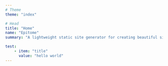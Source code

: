 ```yaml
---
# Theme
theme: "index"

# Head
title: "Home"
name: "Epitome"
summary: "A lightweight static site generator for creating beautiful single-page websites and landing pages from markdown files."

test: 
    - item: "title"
      value: "hello world"
---
```


